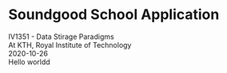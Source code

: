 # Soundgood School Application
IV1351 - Data Stirage Paradigms  
At KTH, Royal Institute of Technology  
2020-10-26        
Hello worldd
